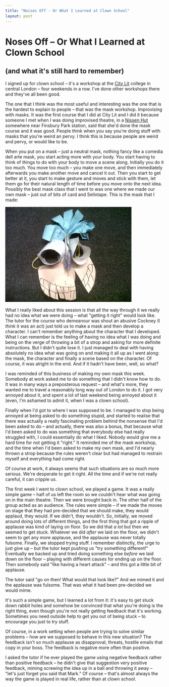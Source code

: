 ```yaml
---
title: "Noises Off - Or What I Learned at Clown School"
layout: post 
---
```



# Noses Off &ndash; Or What I Learned at Clown School 
## (and what it's still hard to remember)
I signed up for clown school &ndash; it's a workshop at the [City Lit](http://www.citylit.ac.uk/) college in central London &ndash; four weekends in a row. I've done other workshops there and they've all been good.

The one that I think was the most useful and interesting was the one that is the hardest to explain to people &ndash; that was the mask workshop. Improvising with masks.  It was the first course that I did at City Lit and I did it because someone I met when I was doing improvised theatre, in a [Nissen Hut]( http://en.wikipedia.org/wiki/Nissen_hut) somewhere near Finsbury Park station, said that she'd done the mask course and it was good. People think when you say you're doing stuff with masks that you're weird an pervy. I think this is because people are weird and pervy, or would like to be.

When you put on a mask &ndash; just a neutral mask, nothing fancy like a comedia dell arte mask, you start acting more with your body.  You start having to think of things to do with your body to move a scene along.  Initially you do it too much.  You move too much &ndash; you make one move, and then immediately afterwards you make another move and cancel it out. Then you start to get better at it, you start to make gesture and moves and stick with them, let them go for their natural length of time before you move onto the next idea.  Possibly the best mask class that I went to was one where we made our own mask &ndash; just out of bits of card and Sellotape.  This is the mask that I made:

![A Mask](mask.jpg)

What I really liked about this session is that all the way through it we really had no idea what we were doing &ndash; what "getting it right" would look like.  The tutor for the course who demeanour was shout an abusive Cockney (I *think* it was an act) just told us to make a mask and then develop a character. I can't remember anything about the character that I developed.  What I can remember is the feeling of having no idea what I was doing and being on the verge of throwing a bit of a strop and asking for more definite instructions.  But I didn't quite lose it.  I just managed to deal with having absolutely no idea what was going on and making it all up as I went along: the mask, the character and finally a scene based on the character.  Of course, it was alright in the end. And if it hadn't have been, well, so what?

I was reminded of this business of making my own mask this week.  Somebody at work asked me to do something that I didn't know how to do.  It was in many ways a preposterous request &ndash; and what's more, they wanted me to travel a reasonably long way out of London to do it.  I got very annoyed about it, and spent a lot of last weekend being annoyed about it (even, I'm ashamed to admit it, when I was a clown school).

Finally when I'd got to where I was supposed to be.  I managed to stop being annoyed at being asked to do something stupid, and started to realise that there was actually a really fascinating problem behind the nonsense that I'd been asked to do &ndash; and actually, there was also a bonus, that because what I'd been asked to do was something that everybody else had really struggled with, I could essentially do what I liked.  Nobody would give me a hard time for not getting it "right." It reminded me of the mask workshop, and the time when I'd been asked to make my own mask, and I'd nearly thrown a strop because the rules weren't clear but had managed to restrain myself and everything had come right.

Of course at work, it always seems that such situations are so much more serious.  We're desperate to get it right. All the time and if we're not really careful, it can cripple us.

The first week I went to clown school, we played a game.  It was a really simple game &ndash; half of us left the room so we couldn't hear what was going on in the main theatre.  Then we were brought back in.  The other half of the group acted as an audience. The rules were simple &ndash; if we made the moves on stage that they had pre-decided that we should make, they would applaud, they would.  If we didn't, they wouldn't. So, initially, we moved around doing lots of different things, and the first thing that got a ripple of applause was kind of laying on floor. So we did that *a lot* but then we seemed to get stuck.  Whatever we did *after* we laid on the floor, we didn't seem to get any more applause, and the applause was never totally fulsome. Finally, we stopped trying stuff. I remember distinctly, the urge to just give up &ndash; but the tutor kept pushing us "try something different!" 
Eventually we backed up and tried doing something else *before* we laid down on the floor &ndash; playing with different causes for ending up on the floor.  Then somebody said "like having a heart attack" &ndash; and this got a little bit of applause.

The tutor said "go on then! What would that look like?" And we mimed it and the applause was fulsome.  That was what it had been pre-decided we would mime.

It's such a simple game, but I learned a lot from it: it's easy to get stuck down rabbit holes and somehow be convinced that what you're doing is the right thing, even though you're not really getting feedback that it's working.  Sometimes you need outside help to get you out of being stuck &ndash; to encourage you just to try stuff.

Of course, in a work setting when people are trying to solve similar problems &ndash; how are we supposed to behave in this new situation? The feedback isn't so much applause as disapproval, threats, hostile emails that copy in your boss. The feedback is negative more often than positive.

I asked the tutor if he ever played the game using negative feedback rather than positive feedback &ndash; he didn't give that suggestion very positive feedback, miming screwing the idea up in a ball and throwing it away &ndash; "let's just forget you said that Mark." Of course &ndash; that's almost always the way the game is played in real life, rather than at clown school.
